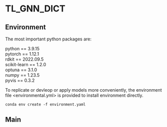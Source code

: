 # TL_GNN_DICT

## Environment

The most important python packages are:   

python == 3.9.15   
pytorch == 1.12.1  
rdkit == 2022.09.5   
scikit-learn == 1.2.0   
optuna == 3.1.0   
numpy == 1.23.5   
pyvis == 0.3.2   

To replicate or devleop or apply models more conveniently, the environment file <environmental.yml> is provided to install environment directly.    


```
conda env create -f environment.yaml
```   


## Main
